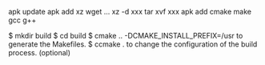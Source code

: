 apk update
apk add xz
wget ...
xz -d xxx
tar xvf xxx
apk add cmake
    make
    gcc
    g++
    

$ mkdir build
$ cd build
$ cmake .. -DCMAKE_INSTALL_PREFIX=/usr
    to generate the Makefiles.
$ ccmake .
    to change the configuration of the build process. (optional)
